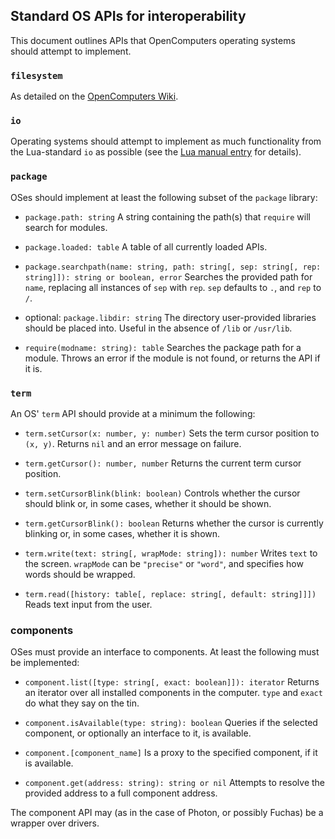 ## Standard OS APIs for interoperability

This document outlines APIs that OpenComputers operating systems should attempt to implement.

### `filesystem`

As detailed on the [OpenComputers Wiki](https://ocdoc.cil.li/api:filesystem).

### `io`

Operating systems should attempt to implement as much functionality from the Lua-standard `io` as possible (see the [Lua manual entry](https://lua.org/manual/5.3/manual.html#6.8) for details).

### `package`

OSes should implement at least the following subset of the `package` library:

- `package.path: string`
  A string containing the path(s) that `require` will search for modules.

- `package.loaded: table`
  A table of all currently loaded APIs.

- `package.searchpath(name: string, path: string[, sep: string[, rep: string]]): string or boolean, error`
  Searches the provided path for `name`, replacing all instances of `sep` with `rep`. `sep` defaults to `.`, and `rep` to `/`.

- optional: `package.libdir: string`
  The directory user-provided libraries should be placed into. Useful in the absence of `/lib` or `/usr/lib`.

- `require(modname: string): table`
  Searches the package path for a module. Throws an error if the module is not found, or returns the API if it is.

### `term`

An OS' `term` API should provide at a minimum the following:

- `term.setCursor(x: number, y: number)`
  Sets the term cursor position to `(x, y)`. Returns `nil` and an error message on failure.

- `term.getCursor(): number, number`
  Returns the current term cursor position.

- `term.setCursorBlink(blink: boolean)`
  Controls whether the cursor should blink or, in some cases, whether it should be shown.

- `term.getCursorBlink(): boolean`
  Returns whether the cursor is currently blinking or, in some cases, whether it is shown.

- `term.write(text: string[, wrapMode: string]): number`
  Writes `text` to the screen. `wrapMode` can be `"precise"` or `"word"`, and specifies how words should be wrapped.

- `term.read([history: table[, replace: string[, default: string]]])`
  Reads text input from the user.

### components

OSes must provide an interface to components. At least the following must be implemented:

- `component.list([type: string[, exact: boolean]]): iterator`
  Returns an iterator over all installed components in the computer. `type` and `exact` do what they say on the tin.

- `component.isAvailable(type: string): boolean`
  Queries if the selected component, or optionally an interface to it, is available.

- `component.[component_name]`
  Is a proxy to the specified component, if it is available.

- `component.get(address: string): string or nil`
  Attempts to resolve the provided address to a full component address.

The component API may (as in the case of Photon, or possibly Fuchas) be a wrapper over drivers.
